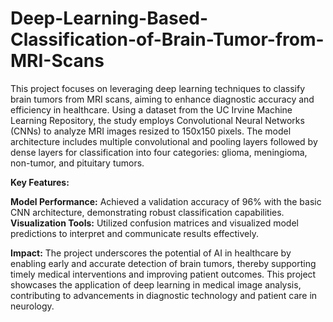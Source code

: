# Deep-Learning-Based-Classification-of-Brain-Tumor-from-MRI-Scans

This project focuses on leveraging deep learning techniques to classify brain tumors from MRI scans, aiming to enhance diagnostic accuracy and efficiency in healthcare. Using a dataset from the UC Irvine Machine Learning Repository, the study employs Convolutional Neural Networks (CNNs) to analyze MRI images resized to 150x150 pixels. The model architecture includes multiple convolutional and pooling layers followed by dense layers for classification into four categories: glioma, meningioma, non-tumor, and pituitary tumors.

**Key Features:**

**Model Performance:** Achieved a validation accuracy of 96% with the basic CNN architecture, demonstrating robust classification capabilities.
**Visualization Tools:** Utilized confusion matrices and visualized model predictions to interpret and communicate results effectively.

**Impact:** The project underscores the potential of AI in healthcare by enabling early and accurate detection of brain tumors, thereby supporting timely medical interventions and improving patient outcomes.
This project showcases the application of deep learning in medical image analysis, contributing to advancements in diagnostic technology and patient care in neurology.
